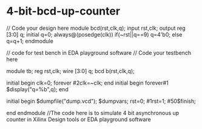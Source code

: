 # 4-bit-bcd-up-counter

// Code your design here
module bcd(rst,clk,q);
  input  rst,clk;
  output reg [3:0] q;
  initial q=0;
  always@(posedge(clk))
    if(~rst||q==9)
      q=4'b0;
  else
     q=q+1;
endmodule

// code for test bench in EDA playground software
// Code your testbench here

module tb;
  reg rst,clk;
  wire [3:0] q;
  bcd b(rst,clk,q);
  
 
  initial begin
    clk=0;
  forever
    #2clk=~clk;
  end
  initial begin
    forever#1 $display("q=%b",q);
      end
  
  initial 
    begin
      $dumpfile("dump.vcd"); $dumpvars;
     rst=0;
      #1rst=1;
      #50$finish;
    
  end
endmodule
//The code here is to simulate 4 bit asynchronous up counter in Xilinx Design tools or EDA playground software

